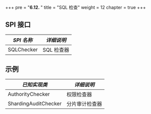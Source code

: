 +++
pre = "<b>6.12. </b>"
title = "SQL 检查"
weight = 12
chapter = true
+++

## SPI 接口

| *SPI 名称*        | *详细说明* |
| ---------------- | --------- |
| SQLChecker       | SQL 检查器  |

## 示例

| *已知实现类*           | *详细说明*   |
| -------------------- | ----------- |
| AuthorityChecker     | 权限检查器    |
| ShardingAuditChecker | 分片审计检查器 |
